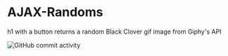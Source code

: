 # AJAX-Randoms
h1 with a button returns a random Black Clover gif image from Giphy's API 

![GitHub commit activity](https://img.shields.io/github/commit-activity/m/xmxvii/AJAX-Randoms)

